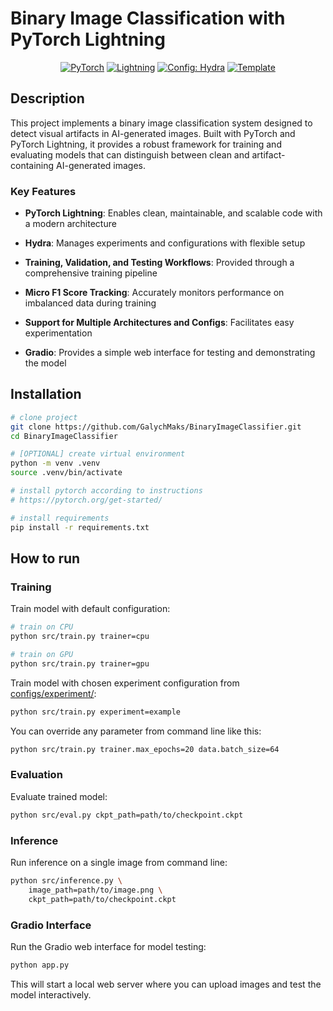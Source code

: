 # Binary Image Classification with PyTorch Lightning

<div align="center">

<a href="https://pytorch.org/get-started/locally/"><img alt="PyTorch" src="https://img.shields.io/badge/PyTorch-ee4c2c?logo=pytorch&logoColor=white"></a>
<a href="https://pytorchlightning.ai/"><img alt="Lightning" src="https://img.shields.io/badge/-Lightning-792ee5?logo=pytorchlightning&logoColor=white"></a>
<a href="https://hydra.cc/"><img alt="Config: Hydra" src="https://img.shields.io/badge/Config-Hydra-89b8cd"></a>
<a href="https://github.com/ashleve/lightning-hydra-template"><img alt="Template" src="https://img.shields.io/badge/-Lightning--Hydra--Template-017F2F?style=flat&logo=github&labelColor=gray"></a><br>

</div>

## Description

This project implements a binary image classification system designed to detect visual artifacts in AI-generated images. Built with PyTorch and PyTorch Lightning, it provides a robust framework for training and evaluating models that can distinguish between clean and artifact-containing AI-generated images.

### Key Features

- **PyTorch Lightning**: Enables clean, maintainable, and scalable code with a modern architecture

- **Hydra**: Manages experiments and configurations with flexible setup

- **Training, Validation, and Testing Workflows**: Provided through a comprehensive training pipeline

- **Micro F1 Score Tracking**: Accurately monitors performance on imbalanced data during training

- **Support for Multiple Architectures and Configs**: Facilitates easy experimentation

- **Gradio**: Provides a simple web interface for testing and demonstrating the model

## Installation

```bash
# clone project
git clone https://github.com/GalychMaks/BinaryImageClassifier.git
cd BinaryImageClassifier

# [OPTIONAL] create virtual environment
python -m venv .venv
source .venv/bin/activate

# install pytorch according to instructions
# https://pytorch.org/get-started/

# install requirements
pip install -r requirements.txt
```

## How to run

### Training

Train model with default configuration:

```bash
# train on CPU
python src/train.py trainer=cpu

# train on GPU
python src/train.py trainer=gpu
```

Train model with chosen experiment configuration from [configs/experiment/](configs/experiment/):

```bash
python src/train.py experiment=example
```

You can override any parameter from command line like this:

```bash
python src/train.py trainer.max_epochs=20 data.batch_size=64
```

### Evaluation

Evaluate trained model:

```bash
python src/eval.py ckpt_path=path/to/checkpoint.ckpt
```

### Inference

Run inference on a single image from command line:

```bash
python src/inference.py \
    image_path=path/to/image.png \
    ckpt_path=path/to/checkpoint.ckpt
```

### Gradio Interface

Run the Gradio web interface for model testing:

```bash
python app.py
```

This will start a local web server where you can upload images and test the model interactively.
